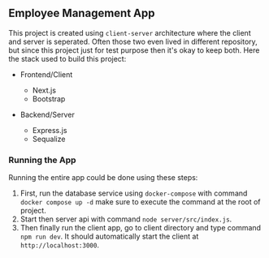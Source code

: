 ## Employee Management App

This project is created using `client-server` architecture where the client and server is seperated.
Often those two even lived in different repository, but since this project just for test purpose
then it's okay to keep both. Here the stack used to build this project:

- Frontend/Client
  - Next.js
  - Bootstrap

- Backend/Server
  - Express.js
  - Sequalize

### Running the App
Running the entire app could be done using these steps:
1. First, run the database service using `docker-compose` with command `docker compose up -d` make
   sure to execute the command at the root of project.
2. Start then server api with command `node server/src/index.js`.
3. Then finally run the client app, go to client directory and type command `npm run dev`. It should
   automatically start the client at `http://localhost:3000`.